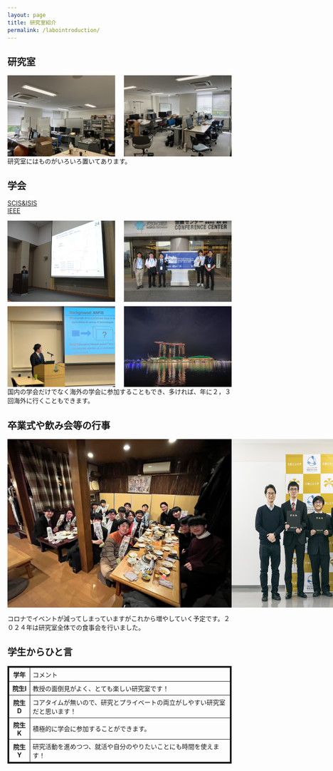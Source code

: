 ```yaml
---
layout: page
title: 研究室紹介
permalink: /labointroduction/
---
```

## 研究室
<div style="display: flex; justify-content: space-between; flex-wrap: wrap;">
    <img src="/public/img/lab1.jpg" alt="" style="width: 48%; height: auto;">
    <img src="/public/img/lab2.jpg" alt="" style="width: 48%; height: auto;">
</div>
研究室にはものがいろいろ置いてあります。

## 学会

[SCIS&ISIS](https://www.google.com/url?sa=t&source=web&rct=j&opi=89978449&url=http://soft-cr.org/scis/2024/&ved=2ahUKEwisr7DA84SIAxWWj68BHT6SDRIQFnoECAgQAQ&usg=AOvVaw1I3nQyUM5TXF1intbgu0cG)  
[IEEE](https://www.ipsj.or.jp/annai/kanrenlink/IEEE.html)

<div style="display: flex; flex-wrap: wrap; justify-content: space-between;">
    <img src="/public/img/20171012-120525-0.jpg" alt="" style="width: 48%; height: auto;">
    <img src="/public/img/IEEE1.jpg" alt="" style="width: 48%; height: auto;">
</div>
<div style="display: flex; flex-wrap: wrap; justify-content: space-between; margin-top: 10px;">
    <img src="/public/img/IEEE2.jpg" alt="" style="width: 48%; height: auto;">
    <img src="/public/img/S__3.jpg" alt="" style="width: 48%; height: auto;">
</div>
国内の学会だけでなく海外の学会に参加することもでき、多ければ、年に２，３回海外に行くこともできます。

## 卒業式や飲み会等の行事
<div style="display: flex; justify-content: space-between;">
    <img src="/public/img/gradCeremony.jpg" alt="" style="width: 100%; height: auto;">
    <img src="/public/img/graduate.jpg" alt="" style="width: 100%; height: auto;">
</div>

コロナでイベントが減ってしまっていますがこれから増やしていく予定です。２０２４年は研究室全体での食事会を行いました。

## 学生からひと言



<table style="border-collapse: collapse; border: solid 3px;">
    <tr>
        <th style="padding: 5px 6px; border: solid 1px;">学年</th>
        <td style="padding: 5px 6px; border: solid 1px;">コメント</td>
    </tr>
    <tr>
        <th style="padding: 5px 6px; border: solid 1px;">院生I</th>
        <td style="padding: 5px 6px; border: solid 1px;">教授の面倒見がよく、とても楽しい研究室です！</td>
    </tr>
    <tr>
        <th style="padding: 5px 6px; border: solid 1px;">院生D</th>
        <td style="padding: 5px 6px; border: solid 1px;">コアタイムが無いので、研究とプライベートの両立がしやすい研究室だと思います！</td>
    </tr>
    <tr>
        <th style="padding: 5px 6px; border: solid 1px;">院生K</th>
        <td style="padding: 5px 6px; border: solid 1px;">積極的に学会に参加することができます。</td>
    </tr>
    <tr>
        <th style="padding: 5px 6px; border: solid 1px;">院生Y</th>
        <td style="padding: 5px 6px; border: solid 1px;">研究活動を進めつつ、就活や自分のやりたいことにも時間を使えます！</td>
    </tr>
</table>

<style>
@media (max-width: 768px) {
    div img {
        width: 100% !important;
    }
}

</style>